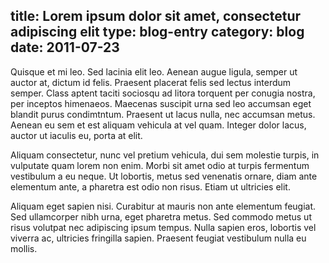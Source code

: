 title: Lorem ipsum dolor sit amet, consectetur adipiscing elit
type: blog-entry
category: blog
date: 2011-07-23
---
Quisque et mi leo. Sed lacinia elit leo. Aenean augue ligula, semper ut auctor 
at, dictum id felis. Praesent placerat felis sed lectus interdum semper. Class 
aptent taciti sociosqu ad litora torquent per conugia nostra, per inceptos 
himenaeos. Maecenas suscipit urna sed leo accumsan eget blandit purus 
condimtntum. Praesent ut lacus nulla, nec accumsan metus. Aenean eu sem et est 
aliquam vehicula at vel quam. Integer dolor lacus, auctor ut iaculis eu, porta 
at elit. 

Aliquam consectetur, nunc vel pretium vehicula, dui sem molestie 
turpis, in vulputate quam lorem non enim. Morbi sit amet odio at turpis 
fermentum vestibulum a eu neque. Ut lobortis, metus sed venenatis ornare, diam 
ante elementum ante, a pharetra est odio non risus. Etiam ut ultricies elit. 

Aliquam eget sapien nisi. Curabitur at mauris non ante elementum feugiat. Sed 
ullamcorper nibh urna, eget pharetra metus. Sed commodo metus ut risus volutpat
nec adipiscing ipsum tempus. Nulla sapien eros, lobortis vel viverra ac, 
ultricies fringilla sapien. Praesent feugiat vestibulum nulla eu mollis. 
